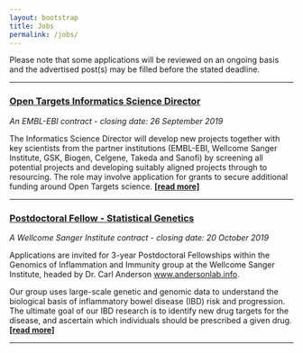 ```yaml
---
layout: bootstrap
title: Jobs
permalink: /jobs/
---
```

Please note that some applications will be reviewed on an ongoing basis and the advertised post(s) may be filled before the stated deadline. 

***

### [Open Targets Informatics Science Director](https://www.embl.de/jobs/searchjobs/index.php?ref=EBI01486)
*An EMBL-EBI contract - closing date: 26 September 2019*

The Informatics Science Director will develop new projects together with key scientists from the partner institutions (EMBL-EBI, Wellcome Sanger Institute, GSK, Biogen, Celgene, Takeda and Sanofi) by screening all potential projects and developing suitably aligned projects through to resourcing. The role may involve application for grants to secure additional funding around Open Targets science. __[[read more]](https://www.embl.de/jobs/searchjobs/index.php?ref=EBI01486)__

***

### [Postdoctoral Fellow - Statistical Genetics](https://jobs.sanger.ac.uk/vacancy/postdoctoral-fellow-statistical-genetics-399701.html)
*A Wellcome Sanger Institute contract - closing date: 20 October 2019*

Applications are invited for 3-year Postdoctoral Fellowships within the Genomics of Inflammation and Immunity group at the Wellcome Sanger Institute, headed by Dr. Carl Anderson www.andersonlab.info.

Our group uses large-scale genetic and genomic data to understand the biological basis of inflammatory bowel disease (IBD) risk and progression. The ultimate goal of our IBD research is to identify new drug targets for the disease, and ascertain which individuals should be prescribed a given drug. __[[read more]](https://jobs.sanger.ac.uk/vacancy/postdoctoral-fellow-statistical-genetics-399701.html)__

***
